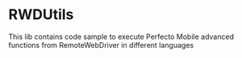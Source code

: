 # RWDUtils
This lib contains code sample to execute Perfecto Mobile advanced functions from RemoteWebDriver in different languages
